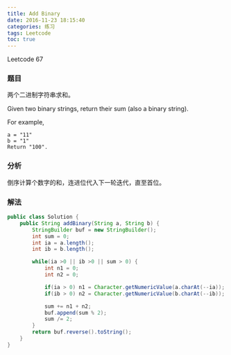```yaml
---
title: Add Binary
date: 2016-11-23 18:15:40
categories: 练习
tags: Leetcode
toc: true
---
```


Leetcode 67

### 题目

两个二进制字符串求和。

Given two binary strings, return their sum (also a binary string).

For example,

```
a = "11"
b = "1"
Return "100".
```

### 分析

倒序计算个数字的和，连进位代入下一轮迭代，直至首位。

### 解法

```java
public class Solution {
    public String addBinary(String a, String b) {
        StringBuilder buf = new StringBuilder();
        int sum = 0;
        int ia = a.length();
        int ib = b.length();

        while(ia >0 || ib >0 || sum > 0) {
            int n1 = 0;
            int n2 = 0;

            if(ia > 0) n1 = Character.getNumericValue(a.charAt(--ia));
            if(ib > 0) n2 = Character.getNumericValue(b.charAt(--ib));

            sum += n1 + n2;
            buf.append(sum % 2);
            sum /= 2;
        }
        return buf.reverse().toString();
    }
}
```